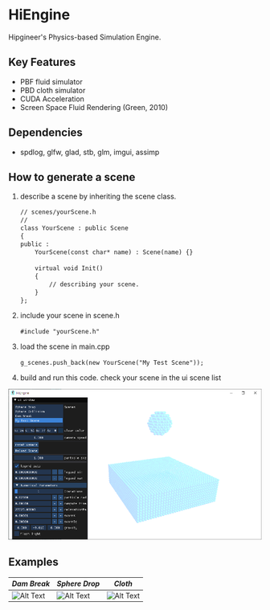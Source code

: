 # HiEngine
Hipgineer's Physics-based Simulation Engine.

## Key Features
- PBF fluid simulator
- PBD cloth simulator
- CUDA Acceleration
- Screen Space Fluid Rendering (Green, 2010)

## Dependencies
- spdlog, glfw, glad, stb, glm, imgui, assimp

## How to generate a scene
1. describe a scene by inheriting the scene class.
    ```
    // scenes/yourScene.h
    // 
    class YourScene : public Scene
    {
    public :
        YourScene(const char* name) : Scene(name) {}

        virtual void Init()
        {
            // describing your scene.
        }
    };
    ```
2. include your scene in scene.h
    
    ```#include "yourScene.h"```
    
3. load the scene in main.cpp

    ```g_scenes.push_back(new YourScene("My Test Scene")); ```
    
4. build and run this code. check your scene in the ui scene list

![Alt Text](https://github.com/Hipgineer/HiEngine/blob/main/doc/img/myTestScene.png)


## Examples

*Dam Break* | *Sphere Drop* | *Cloth*
--- | --- | ---
![Alt Text](https://github.com/Hipgineer/HiEngine/blob/main/doc/img/ex_dambreak.gif) | ![Alt Text](https://github.com/Hipgineer/HiEngine/blob/main/doc/img/ex_spheredrop.gif) | ![Alt Text](https://github.com/Hipgineer/HiEngine/blob/main/doc/img/ex_cloth.gif)
